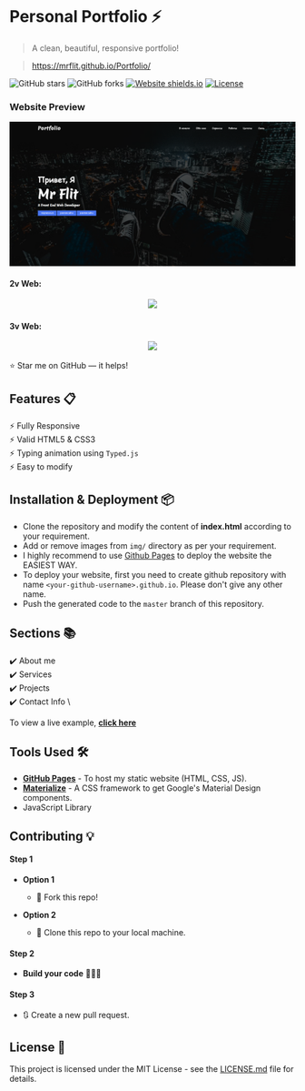 # Personal Portfolio ⚡️ 
> A clean, beautiful, responsive portfolio!

> https://mrflit.github.io/Portfolio/

![GitHub stars](https://img.shields.io/github/stars/MrFlit/Portfolio) 
![GitHub forks](https://img.shields.io/github/forks/MrFlit/Portfolio)
[![Website shields.io](https://img.shields.io/badge/website-up-yellow)](http://mrflit.github.io/Portfolio/)
[![License](http://img.shields.io/:license-mit-blue.svg?style=flat-square)](http://badges.mit-license.org)

### Website Preview

<p align="center"><img src="img/preview.png"></p>

#### 2v Web:

<p align="center"><img src="img/preview2.gif"></p>

#### 3v Web:

<p align="center"><img src="img/preview3.gif"></p>

:star: Star me on GitHub — it helps!

## Features 📋
⚡️ Fully Responsive\
⚡️ Valid HTML5 & CSS3\
⚡️ Typing animation using `Typed.js`\
⚡️ Easy to modify

## Installation & Deployment 📦
- Clone the repository and modify the content of <b>index.html</b> according to your requirement.
- Add or remove images from `img/` directory as per your requirement.
- I highly recommend to use [Github Pages](https://create-react-app.dev/docs/deployment/#github-pages) to deploy the website the EASIEST WAY.
- To deploy your website, first you need to create github repository with name `<your-github-username>.github.io`. Please don't give any other name.
- Push the generated code to the `master` branch of this repository.

## Sections 📚
✔️ About me\
✔️ Services\
✔️ Projects \
✔️ Contact Info \

To view a live example, **[click here](https://mrflit.github.io/Portfolio/)**

## Tools Used 🛠️
* [<b>GitHub Pages</b>](https://create-react-app.dev/docs/deployment/#github-pages) - To host my static website (HTML, CSS, JS).
* [<b>Materialize</b>](https://materializecss.com/) - A CSS framework to get Google's Material Design components.
* JavaScript Library

## Contributing 💡
#### Step 1

- **Option 1**
    - 🍴 Fork this repo!

- **Option 2**
    - 👯 Clone this repo to your local machine.


#### Step 2

- **Build your code** 🔨🔨🔨

#### Step 3

- 🔃 Create a new pull request.

## License 📄
This project is licensed under the MIT License - see the [LICENSE.md](./LICENSE) file for details.
